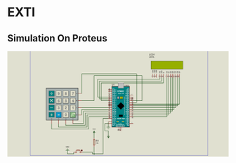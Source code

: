 # EXTI

## Simulation On Proteus
![gitHub](https://github.com/MostafaEdrees11/Mastering_Embedded_System_Online_Diploma/blob/master/Unit7_MCU_Essential_Peripherals/EXTI%20Driver/Proteus/EXTI_Failling_Edge.gif)
